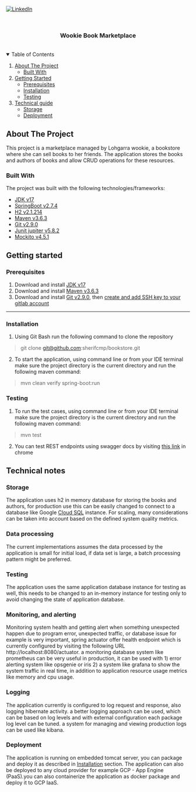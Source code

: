 <!--
*** README file for mancala game project created for bol.com
-->
[![LinkedIn][linkedin-shield]][linkedin-url]

<br />
  <h3 align="center">Wookie Book Marketplace</h3>

<br />
<details open="open">
  <summary>Table of Contents</summary>
  <ol>
    <li>
      <a href="#about-the-project">About The Project</a>
      <ul>
        <li><a href="#built-with">Built With</a></li>
      </ul>
    </li>
    <li>
      <a href="#getting-started">Getting Started</a>
      <ul>
        <li><a href="#prerequisites">Prerequisites</a></li>
        <li><a href="#installation">Installation</a></li>
        <li><a href="#testing">Testing</a></li>
      </ul>
    </li>
    <li>
          <a href="#technical-guide">Technical guide</a>
          <ul>
            <li><a href="#storage">Storage</a></li>
            <li><a href="#deployment">Deployment</a></li>
          </ul>
    </li>
  </ol>
</details>

## About The Project

This project is a marketplace managed by Lohgarra wookie, a bookstore where she can sell books to her friends. The
application stores the books and authors of books and allow CRUD operations for these resources.

### Built With

The project was built with the following technologies/frameworks:

* [JDK v17](https://openjdk.org/projects/jdk/17/)
* [SpringBoot v2.7.4](https://spring.io/projects/spring-boot)
* [H2 v2.1.214](https://www.h2database.com/html/main.html)
* [Maven v3.6.3](https://maven.apache.org/)
* [Git v2.9.0](https://git-scm.com/)
* [Junit jupiter v5.8.2](https://junit.org/junit5/)
* [Mockito v4.5.1](https://site.mockito.org/)

## Getting started

### Prerequisites

1. Download and install [JDK v17](https://openjdk.org/projects/jdk/17/)
2. Download and install [Maven v3.6.3](https://maven.apache.org/)
3. Download and install [Git v2.9.0](https://git-scm.com/),
   then [create and add SSH key to your gitlab account](https://docs.gitlab.com/ee/gitlab-basics/create-your-ssh-keys.html)

<hr/>

### Installation

1. Using Git Bash run the following command to clone the repository

> git clone git@github.com:sherifcmp/bookstore.git

2. To start the application, using command line or from your IDE terminal make sure the project directory is the current
   directory and run the following maven command:

> mvn clean verify spring-boot:run

### Testing

1. To run the test cases, using command line or from your IDE terminal make sure the project directory is the current
   directory and run the following maven command:

> mvn test

2. You can test REST endpoints using swagger docs by visiting [this link](http://localhost:8080/swagger-ui/index.html#/)
   in chrome

## Technical notes

### Storage

The application uses h2 in memory database for storing the books and authors, for production use this can be easily
changed to connect to a database like Google [Cloud SQL](https://cloud.google.com/sql) instance. For scaling, many
considerations can be taken into account based on the defined system quality metrics.

### Data processing

The current implementations assumes the data processed by the application is small for initial load, if data set is
large, a batch processing pattern might be preferred.

### Testing

The application uses the same application database instance for testing as well, this needs to be changed to an
in-memory instance for testing only to avoid changing the state of application database.

### Monitoring, and alerting

Monitoring system health and getting alert when something unexpected happen due to program error, unexpected traffic, or
database issue for example is very important, spring actuator offer health endpoint which is currently configured by
visiting the following URL http://localhost:8080/actuator. a monitoring database system like prometheus can be very
useful in production, it can be used with 1) error alerting system like opsgenie or iris 2) a system like grafana to
show the system traffic in real time, in addition to application resource usage metrics like memory and cpu usage.

### Logging

The application currently is configured to log request and response, also logging hibernate activity. a better logging
approach can be used, which can be based on log levels and with external configuration each package log level can be
tuned. a system for managing and viewing production logs can be used like kibana.

### Deployment

The application is running on embedded tomcat server, you can package and deploy it as described
in <a href="#installation">Installation</a> section. The application can also be deployed to any cloud provider for
example GCP - App Engine (PaaS).you can also containerize the application as docker package and deploy it to GCP IaaS.

[linkedin-shield]: https://img.shields.io/badge/-LinkedIn-black.svg?style=for-the-badge&logo=linkedin&colorB=555

[linkedin-url]: https://www.linkedin.com/in/skhaliq/